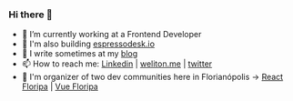 ### Hi there 👋

<!--
**welitonderesende/welitonderesende** is a ✨ _special_ ✨ repository because its `README.md` (this file) appears on your GitHub profile.
-->

- 🔭 I’m currently working at a Frontend Developer
- 🐶 I'm also building [espressodesk.io](espressodesk.io)
- 💬 I write sometimes at my [blog](https://weliton.me/)
- 📫 How to reach me: [Linkedin](https://www.linkedin.com/in/welitonderesende/) | [weliton.me](https://weliton.me) | [twitter](https://twitter.com/itsweliton)
- 💫 I'm organizer of two dev communities here in Florianópolis -> [React Floripa](https://www.meetup.com/ReactJS-Floripa/) | [Vue Floripa](https://www.meetup.com/vuefloripa/)
